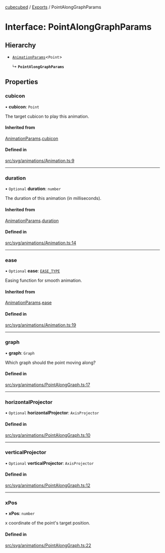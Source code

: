[cubecubed](/reference/README.md) / [Exports](/reference/modules.md) / PointAlongGraphParams

# Interface: PointAlongGraphParams

## Hierarchy

- [`AnimationParams`](/reference/interfaces/AnimationParams.md)<`Point`\>

  ↳ **`PointAlongGraphParams`**

## Properties

### cubicon

• **cubicon**: `Point`

The target cubicon to play this animation.

#### Inherited from

[AnimationParams](/reference/interfaces/AnimationParams.md).[cubicon](/reference/interfaces/AnimationParams.md#cubicon)

#### Defined in

[src/svg/animations/Animation.ts:9](https://github.com/imaphatduc/cubecubed/blob/ffe94b1/src/svg/animations/Animation.ts#L9)

___

### duration

• `Optional` **duration**: `number`

The duration of this animation (in milliseconds).

#### Inherited from

[AnimationParams](/reference/interfaces/AnimationParams.md).[duration](/reference/interfaces/AnimationParams.md#duration)

#### Defined in

[src/svg/animations/Animation.ts:14](https://github.com/imaphatduc/cubecubed/blob/ffe94b1/src/svg/animations/Animation.ts#L14)

___

### ease

• `Optional` **ease**: [`EASE_TYPE`](/reference/types/EASE_TYPE.md)

Easing function for smooth animation.

#### Inherited from

[AnimationParams](/reference/interfaces/AnimationParams.md).[ease](/reference/interfaces/AnimationParams.md#ease)

#### Defined in

[src/svg/animations/Animation.ts:19](https://github.com/imaphatduc/cubecubed/blob/ffe94b1/src/svg/animations/Animation.ts#L19)

___

### graph

• **graph**: `Graph`

Which graph should the point moving along?

#### Defined in

[src/svg/animations/PointAlongGraph.ts:17](https://github.com/imaphatduc/cubecubed/blob/ffe94b1/src/svg/animations/PointAlongGraph.ts#L17)

___

### horizontalProjector

• `Optional` **horizontalProjector**: `AxisProjector`

#### Defined in

[src/svg/animations/PointAlongGraph.ts:10](https://github.com/imaphatduc/cubecubed/blob/ffe94b1/src/svg/animations/PointAlongGraph.ts#L10)

___

### verticalProjector

• `Optional` **verticalProjector**: `AxisProjector`

#### Defined in

[src/svg/animations/PointAlongGraph.ts:12](https://github.com/imaphatduc/cubecubed/blob/ffe94b1/src/svg/animations/PointAlongGraph.ts#L12)

___

### xPos

• **xPos**: `number`

x coordinate of the point's target position.

#### Defined in

[src/svg/animations/PointAlongGraph.ts:22](https://github.com/imaphatduc/cubecubed/blob/ffe94b1/src/svg/animations/PointAlongGraph.ts#L22)
